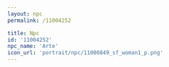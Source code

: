 ```yaml
---
layout: npc
permalink: /11004252

title: Npc
id: '11004252'
npc_name: 'Arte'
icon_url: 'portrait/npc/11000849_sf_woman1_p.png'
---
```

